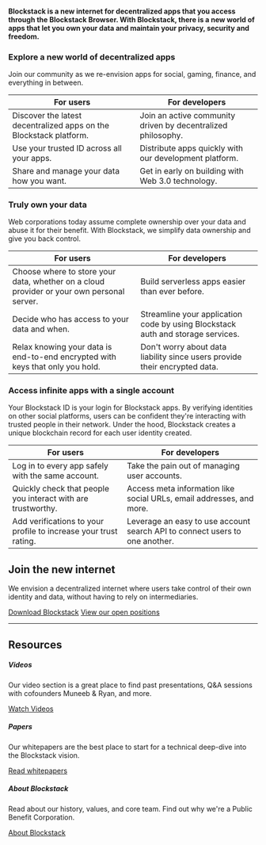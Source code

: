 #### Blockstack is a new internet for decentralized apps that you access through the Blockstack Browser. With Blockstack, there is a new world of apps that let you own your data and maintain your privacy, security and freedom.

### Explore a new world of decentralized apps

Join our community as we re-envision apps for social, gaming, finance, and everything in between.

| For users                                                          | For developers                                               |
| ------------------------------------------------------------------ | ------------------------------------------------------------ |
| Discover the latest decentralized apps on the Blockstack platform. | Join an active community driven by decentralized philosophy. |
| Use your trusted ID across all your apps.                          | Distribute apps quickly with our development platform.       |
| Share and manage your data how you want.                           | Get in early on building with Web 3.0 technology.            |

### Truly own your data

Web corporations today assume complete ownership over your data and abuse it for their benefit. With Blockstack, we simplify data ownership and give you back control.

| For users                                                                                 | For developers                                                                  |
| ----------------------------------------------------------------------------------------- | ------------------------------------------------------------------------------- |
| Choose where to store your data, whether on a cloud provider or your own personal server. | Build serverless apps easier than ever before.                                  |
| Decide who has access to your data and when.                                              | Streamline your application code by using Blockstack auth and storage services. |
| Relax knowing your data is end-to-end encrypted with keys that only you hold.             | Don't worry about data liability since users provide their encrypted data.      |

### Access infinite apps with a single account

Your Blockstack ID is your login for Blockstack apps. By verifying identities on other social platforms, users can be confident they're interacting with trusted people in their network. Under the hood, Blockstack creates a unique blockchain record for each user identity created.

| For users                                                        | For developers                                                              |
| ---------------------------------------------------------------- | --------------------------------------------------------------------------- |
| Log in to every app safely with the same account.                | Take the pain out of managing user accounts.                                |
| Quickly check that people you interact with are trustworthy.     | Access meta information like social URLs, email addresses, and more.        |
| Add verifications to your profile to increase your trust rating. | Leverage an easy to use account search API to connect users to one another. |

## Join the new internet

We envision a decentralized internet where users take control of their own identity and data, without having to rely on intermediaries.

<a href="/install" class="button">Download Blockstack</a>
<a href="/careers" class="button secondary">View our open positions</a>

---

## Resources

##### Videos

Our video section is a great place to find past presentations, Q&A sessions with cofounders Muneeb & Ryan, and more.

<a href="/videos" class="button secondary">Watch Videos</a>

##### Papers

Our whitepapers are the best place to start for a technical deep-dive into the Blockstack vision.

<a href="/papers" class="button secondary">Read whitepapers</a>

##### About Blockstack

Read about our history, values, and core team. Find out why we're a Public Benefit Corporation.

<a href="/about" class="button secondary">About Blockstack</a>
